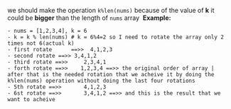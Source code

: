 we should make the operation `k%len(nums)` because of the value of **k** it could be **bigger** than the length of `nums` array
​
**Example:**
```
- nums = [1,2,3,4], k = 6
- k = k % len(nums) # k = 6%4=2 so I need to rotate the array only 2 times not 6(actual k)
- first rotate      ==>>  4,1,2,3
- second rotate ==>> 3,4,1,2
- third rotate ==>>     2,3,4,1
- forth rotate ==>>    1,2,3,4 ==>> the original order of array | after that is the needed rotation that we acheive it by doing the k%len(nums) operation without doing the last four rotations
- 5th rotate ==>>       4,1,2,3
- 6st rotate ==>>       3,4,1,2 ==>> and this is the result that we want to acheive
```